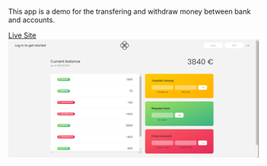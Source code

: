 
This app is a demo for the transfering and withdraw money between bank and accounts. 

<a href="https://stunning-dolphin-57c352.netlify.app">Live Site<a/>
![image](https://github.com/ChillBroh/Bankist-APP/blob/main/Screenshot%20(60).png)
